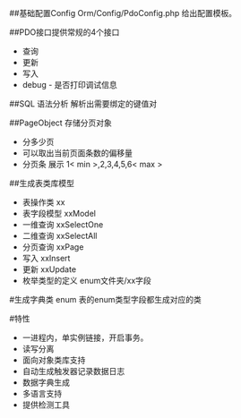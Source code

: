 ##基础配置Config
Orm/Config/PdoConfig.php 给出配置模板。

##PDO接口提供常规的4个接口
* 查询
* 更新
* 写入
* debug - 是否打印调试信息

##SQL 语法分析
解析出需要绑定的键值对


##PageObject 存储分页对象

* 分多少页
* 可以取出当前页面条数的偏移量
* 分页条 展示 1< min >,2,3,4,5,6< max >

##生成表类库模型

* 表操作类 xx
* 表字段模型 xxModel
* 一维查询 xxSelectOne
* 二维查询 xxSelectAll
* 分页查询 xxPage
* 写入 xxInsert
* 更新 xxUpdate
* 枚举类型的定义 enum文件夹/xx字段

#生成字典类 enum
表的enum类型字段都生成对应的类

#特性

+ 一进程内，单实例链接，开启事务。
+ 读写分离
+ 面向对象类库支持
+ 自动生成触发器记录数据日志
+ 数据字典生成
+ 多语言支持
+ 提供检测工具